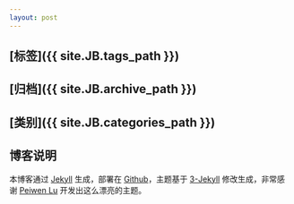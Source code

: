 ```yaml
---
layout: post
---
```

## [标签]({{ site.JB.tags_path }})

## [归档]({{ site.JB.archive_path }})

## [类别]({{ site.JB.categories_path }})

## 博客说明
  本博客通过 [Jekyll](http://jekyllrb.com/) 生成，部署在 [Github](https://pages.github.com)，主题基于 [3-Jekyll](https://github.com/P233/3-Jekyll) 修改生成，非常感谢 [Peiwen Lu](https://github.com/P233) 开发出这么漂亮的主题。
